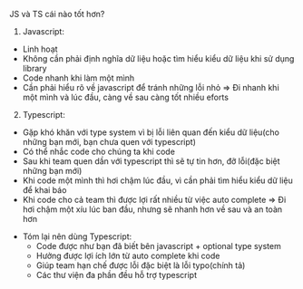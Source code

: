 JS và TS cái nào tốt hơn?

1. Javascript:

- Linh hoạt
- Không cần phải định nghĩa dữ liệu hoặc tìm hiểu kiểu dữ liệu khi sử dụng library
- Code nhanh khi làm một mình
- Cần phải hiểu rõ về javascript để tránh những lỗi nhỏ
  => Đi nhanh khi một mình và lúc đầu, càng về sau càng tốt nhiều eforts

2. Typescript:

- Gặp khó khăn với type system vì bị lỗi liên quan đến kiểu dữ liệu(cho những bạn mới, bạn chưa quen với typescript)
- Có thể nhắc code cho chúng ta khi code
- Sau khi team quen dần với typescript thì sẽ tự tin hơn, đỡ lỗi(đặc biệt những bạn mới)
- Khi code một mình thì hơi chậm lúc đầu, vì cần phải tìm hiểu kiểu dữ liệu để khai báo
- Khi code cho cả team thì được lợi rất nhiều từ việc auto complete
  => Đi hơi chậm một xíu lúc ban đầu, nhưng sẽ nhanh hơn về sau và an toàn hơn

* Tóm lại nên dùng Typescript:
  - Code được như bạn đã biết bên javascript + optional type system
  - Hưởng được lợi ích lớn từ auto complete khi code
  - Giúp team hạn chế được lỗi đặc biệt là lỗi typo(chính tả)
  - Các thư viện đa phần đều hỗ trợ typescript
